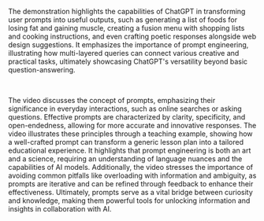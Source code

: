 The demonstration highlights the capabilities of ChatGPT in transforming user prompts into useful outputs, such as generating a list of foods for losing fat and gaining muscle, creating a fusion menu with shopping lists and cooking instructions, and even crafting poetic responses alongside web design suggestions. It emphasizes the importance of prompt engineering, illustrating how multi-layered queries can connect various creative and practical tasks, ultimately showcasing ChatGPT's versatility beyond basic question-answering. 

<br>

The video discusses the concept of prompts, emphasizing their significance in everyday interactions, such as online searches or asking questions. Effective prompts are characterized by clarity, specificity, and open-endedness, allowing for more accurate and innovative responses. The video illustrates these principles through a teaching example, showing how a well-crafted prompt can transform a generic lesson plan into a tailored educational experience. It highlights that prompt engineering is both an art and a science, requiring an understanding of language nuances and the capabilities of AI models. Additionally, the video stresses the importance of avoiding common pitfalls like overloading with information and ambiguity, as prompts are iterative and can be refined through feedback to enhance their effectiveness. Ultimately, prompts serve as a vital bridge between curiosity and knowledge, making them powerful tools for unlocking information and insights in collaboration with AI.

